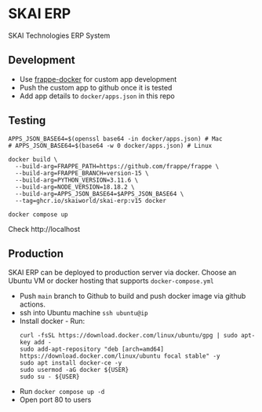 # SKAI ERP

SKAI Technologies ERP System

## Development
- Use [frappe-docker](https://github.com/frappe/frappe_docker/blob/main/docs/development.md) for custom app development
- Push the custom app to github once it is tested
- Add app details to `docker/apps.json` in this repo

## Testing
```
APPS_JSON_BASE64=$(openssl base64 -in docker/apps.json) # Mac
# APPS_JSON_BASE64=$(base64 -w 0 docker/apps.json) # Linux

docker build \
  --build-arg=FRAPPE_PATH=https://github.com/frappe/frappe \
  --build-arg=FRAPPE_BRANCH=version-15 \
  --build-arg=PYTHON_VERSION=3.11.6 \
  --build-arg=NODE_VERSION=18.18.2 \
  --build-arg=APPS_JSON_BASE64=$APPS_JSON_BASE64 \
  --tag=ghcr.io/skaiworld/skai-erp:v15 docker

docker compose up
```
Check http://localhost

## Production

SKAI ERP can be deployed to production server via docker. Choose an Ubuntu VM or docker hosting that supports `docker-compose.yml`

- Push `main` branch to Github to build and push docker image via github actions.
- ssh into Ubuntu machine `ssh ubuntu@ip`
- Install docker - Run:
  ```
  curl -fsSL https://download.docker.com/linux/ubuntu/gpg | sudo apt-key add -
  sudo add-apt-repository "deb [arch=amd64] https://download.docker.com/linux/ubuntu focal stable" -y
  sudo apt install docker-ce -y
  sudo usermod -aG docker ${USER}
  sudo su - ${USER}
  ```
- Run `docker compose up -d`
- Open port 80 to users
